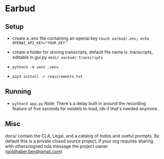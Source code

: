 # Earbud

## Setup
- create a .env file containing an openai key
`touch earbud/.env; echo OPENAI_API_KEY="YOUR_KEY"`
- create a folder for storing transcripts, default file name is .transcripts, editable in gui.py
`mkdir earbud/.transcripts`

- `python3 -m venv .venv`
- `pip3 install -r requirements.txt`

## Running
- `python3 app.py`
Note: There's a delay built in around the recording feature of five seconds for models to load, idk if that's needed anymore.

## Misc
docs/ contain the CLA, Legal, and a catalog of todos and useful prompts. By default this is a private closed source project, if your org requires sharing with others/signed nda message the project owner (goldhaber.ben@gmail.com)
